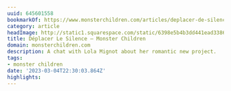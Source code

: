 ```yaml
---
uuid: 645601558
bookmarkOf: https://www.monsterchildren.com/articles/deplacer-de-silence-with-lola-mignot
category: article
headImage: http://static1.squarespace.com/static/6398e5b4b3dd441ead33860a/t/63f438e7bb806c510d745f32/1676949749077/Captura+de+pantalla+2023-02-14+a+las+0.18.08.png?format=1500w
title: Déplacer Le Silence — Monster Children
domain: monsterchildren.com
description: A chat with Lola Mignot about her romantic new project.
tags:
- monster children
date: '2023-03-04T22:30:03.864Z'
highlights:
---
```



